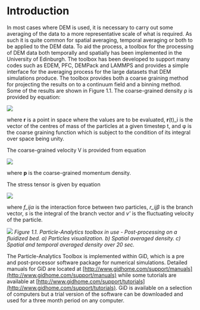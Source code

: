# Introduction

In most cases where DEM is used, it is necessary to carry out some averaging of the data to a more representative scale of what is required.
As such it is quite common for spatial averaging, temporal averaging or both to be applied to the DEM data.
To aid the process, a toolbox for the processing of DEM data both temporally and spatially has been implemented in the University of Edinburgh.
The toolbox has been developed to support many codes such as EDEM, PFC, DEMPack and LAMMPS and provides a simple interface for the averaging
process for the large datasets that DEM simulations produce.
The toolbox provides both a coarse graining method for projecting the results on to a continuum field and a binning method.
Some of the results are shown in Figure 1.1.
The coarse-grained density ρ is provided by equation:

![](img/Eqn01.png)

where **r** is a point in space where the values are to be evaluated, **r**(t)_i is the vector of the centres of mass of the particles at a given timestep t,
and φ is the coarse graining function which is subject to the condition of its integral over space being unity.

The coarse-grained velocity V is provided from equation 

![](img/Eqn02.png)

where **p** is the coarse-grained momentum density.

The stress tensor is given by equation

![](img/Eqn03.png)

where *f_ijα* is the interaction force between two particles, *r_ijβ* is the branch vector, *s* is the integral of the
branch vector and *v'* is the fluctuating velocity of the particle.

![](img/P4_Example_Fluidbed.png)
*Figure 1.1. Particle-Analytics toolbox in use - Post-processing on a fluidized bed. a) Particles visualization.
b) Spatial averaged density. c) Spatial and temporal averaged density over 20 sec.*


The Particle-Analytics Toolbox is implemented within GiD, which is a pre and post-processor software package for numerical simulations.
Detailed manuals for GiD are located at [http://www.gidhome.com/support/manuals](http://www.gidhome.com/support/manuals) while
some tutorials are available at [http://www.gidhome.com/support/tutorials](http://www.gidhome.com/support/tutorials).
GiD is available on a selection of computers but a trial version of the software can be downloaded and used for a three month period on any computer.

